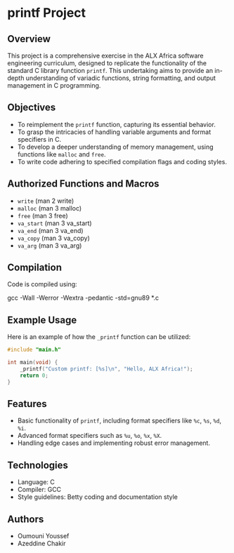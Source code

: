 # printf Project

## Overview
This project is a comprehensive exercise in the ALX Africa software engineering curriculum, designed to replicate the functionality of the standard C library function `printf`. This undertaking aims to provide an in-depth understanding of variadic functions, string formatting, and output management in C programming.

## Objectives
- To reimplement the `printf` function, capturing its essential behavior.
- To grasp the intricacies of handling variable arguments and format specifiers in C.
- To develop a deeper understanding of memory management, using functions like `malloc` and `free`.
- To write code adhering to specified compilation flags and coding styles.

## Authorized Functions and Macros
- `write` (man 2 write)
- `malloc` (man 3 malloc)
- `free` (man 3 free)
- `va_start` (man 3 va_start)
- `va_end` (man 3 va_end)
- `va_copy` (man 3 va_copy)
- `va_arg` (man 3 va_arg)

## Compilation
Code is compiled using:

gcc -Wall -Werror -Wextra -pedantic -std=gnu89 *.c


## Example Usage
Here is an example of how the `_printf` function can be utilized:
```c
#include "main.h"

int main(void) {
    _printf("Custom printf: [%s]\n", "Hello, ALX Africa!");
    return 0;
}
```

## Features
- Basic functionality of `printf`, including format specifiers like `%c`, `%s`, `%d`, `%i`.
- Advanced format specifiers such as `%u`, `%o`, `%x`, `%X`.
- Handling edge cases and implementing robust error management.

## Technologies
- Language: C
- Compiler: GCC
- Style guidelines: Betty coding and documentation style

## Authors
- Oumouni Youssef
- Azeddine Chakir

